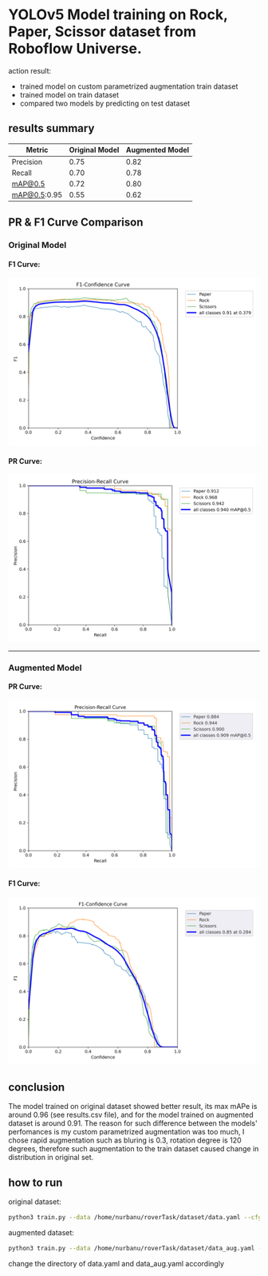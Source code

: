 # YOLOv5 Model training on Rock, Paper, Scissor dataset from Roboflow Universe.

action result: 
- trained model on custom parametrized augmentation train dataset
- trained model on train dataset
- compared two models by predicting on test dataset
## results summary

| Metric | Original Model | Augmented Model |
|--------|----------------|-----------------|
| Precision | 0.75 | 0.82 |
| Recall | 0.70 | 0.78 |
| mAP@0.5 | 0.72 | 0.80 |
| mAP@0.5:0.95 | 0.55 | 0.62 |
 

## PR & F1 Curve Comparison

### Original Model
#### F1 Curve:
![PR Curve - Original](yolov5/runs/val/original/F1_curve.png)
#### PR Curve:
![F1 Curve - Original](yolov5/runs/val/original/PR_curve.png)

---

### Augmented Model
#### PR Curve:
![PR Curve - Augmented](yolov5/runs/val/aug/PR_curve.png)

#### F1 Curve:
![F1 Curve - Augmented](yolov5/runs/val/aug/F1_curve.png)

## conclusion
The model trained on original dataset showed better result, its max mAPe is around 0.96 (see results.csv file), and for the model trained on augmented dataset is around 0.91. The reason for such difference between the models' perfomances is my custom parametrized augmentation was too much, I chose rapid augmentation such as bluring is 0.3, rotation degree is 120 degrees, therefore such augmentation to the train dataset caused change in distribution in original set. 

##  how to run
original dataset:

```bash
python3 train.py --data /home/nurbanu/roverTask/dataset/data.yaml --cfg models/yolov5s.yaml --weights yolov5s.pt --batch-size 128 --epochs 30 --device 0
```

augmented dataset:
```bash
python3 train.py --data /home/nurbanu/roverTask/dataset/data_aug.yaml --cfg models/yolov5s.yaml --weights yolov5s.pt --batch-size 128 --epochs 30 --device 0
```

change the directory of data.yaml and data_aug.yaml accordingly

